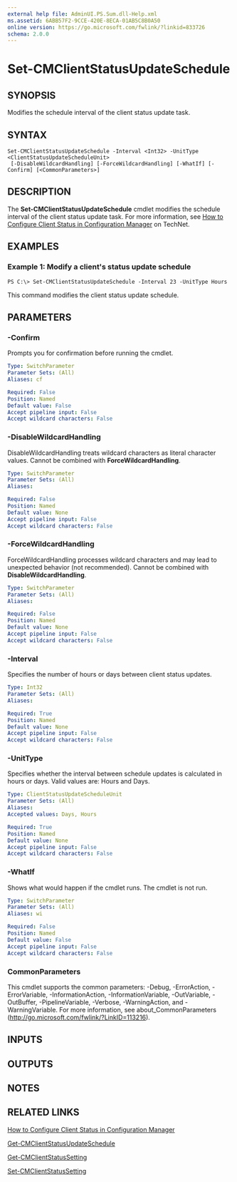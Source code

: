 ```yaml
---
external help file: AdminUI.PS.Sum.dll-Help.xml
ms.assetid: 6ABB57F2-9CCE-420E-8ECA-01AB5C8B0A50
online version: https://go.microsoft.com/fwlink/?linkid=833726
schema: 2.0.0
---
```


# Set-CMClientStatusUpdateSchedule

## SYNOPSIS
Modifies the schedule interval of the client status update task.

## SYNTAX

```
Set-CMClientStatusUpdateSchedule -Interval <Int32> -UnitType <ClientStatusUpdateScheduleUnit>
 [-DisableWildcardHandling] [-ForceWildcardHandling] [-WhatIf] [-Confirm] [<CommonParameters>]
```

## DESCRIPTION
The **Set-CMClientStatusUpdateSchedule** cmdlet modifies the schedule interval of the client status update task.
For more information, see [How to Configure Client Status in Configuration Manager](http://go.microsoft.com/fwlink/?LinkId=247263) on TechNet.

## EXAMPLES

### Example 1: Modify a client's status update schedule
```
PS C:\> Set-CMClientStatusUpdateSchedule -Interval 23 -UnitType Hours
```

This command modifies the client status update schedule.

## PARAMETERS

### -Confirm
Prompts you for confirmation before running the cmdlet.

```yaml
Type: SwitchParameter
Parameter Sets: (All)
Aliases: cf

Required: False
Position: Named
Default value: False
Accept pipeline input: False
Accept wildcard characters: False
```

### -DisableWildcardHandling
DisableWildcardHandling treats wildcard characters as literal character values. Cannot be combined with **ForceWildcardHandling**.

```yaml
Type: SwitchParameter
Parameter Sets: (All)
Aliases: 

Required: False
Position: Named
Default value: None
Accept pipeline input: False
Accept wildcard characters: False
```

### -ForceWildcardHandling
ForceWildcardHandling processes wildcard characters and may lead to unexpected behavior (not recommended). Cannot be combined with **DisableWildcardHandling**.

```yaml
Type: SwitchParameter
Parameter Sets: (All)
Aliases: 

Required: False
Position: Named
Default value: None
Accept pipeline input: False
Accept wildcard characters: False
```

### -Interval
Specifies the number of hours or days between client status updates.

```yaml
Type: Int32
Parameter Sets: (All)
Aliases: 

Required: True
Position: Named
Default value: None
Accept pipeline input: False
Accept wildcard characters: False
```

### -UnitType
Specifies whether the interval between schedule updates is calculated in hours or days.
Valid values are: Hours and Days.

```yaml
Type: ClientStatusUpdateScheduleUnit
Parameter Sets: (All)
Aliases: 
Accepted values: Days, Hours

Required: True
Position: Named
Default value: None
Accept pipeline input: False
Accept wildcard characters: False
```

### -WhatIf
Shows what would happen if the cmdlet runs.
The cmdlet is not run.

```yaml
Type: SwitchParameter
Parameter Sets: (All)
Aliases: wi

Required: False
Position: Named
Default value: False
Accept pipeline input: False
Accept wildcard characters: False
```

### CommonParameters
This cmdlet supports the common parameters: -Debug, -ErrorAction, -ErrorVariable, -InformationAction, -InformationVariable, -OutVariable, -OutBuffer, -PipelineVariable, -Verbose, -WarningAction, and -WarningVariable. For more information, see about_CommonParameters (http://go.microsoft.com/fwlink/?LinkID=113216).

## INPUTS

## OUTPUTS

## NOTES

## RELATED LINKS

[How to Configure Client Status in Configuration Manager](http://go.microsoft.com/fwlink/?LinkId=247263)

[Get-CMClientStatusUpdateSchedule](Get-CMClientStatusUpdateSchedule.md)

[Get-CMClientStatusSetting](Get-CMClientStatusSetting.md)

[Set-CMClientStatusSetting](Set-CMClientStatusSetting.md)


